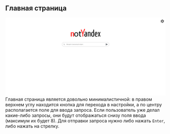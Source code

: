 ## Главная страница
![картинка страницы](img/Search.png)
Главная страница является довольно минималистичной: в правом верхнем углу 
находится кнопка для перехода в настройки, а по центру располагается 
поле для ввода запроса. Если пользователь уже делал какие-либо запросы, 
они будут отображаться снизу поля ввода (максимум их будет 8). Для отправки
запроса нужно либо нажать `Enter`, либо нажать на стрелку.